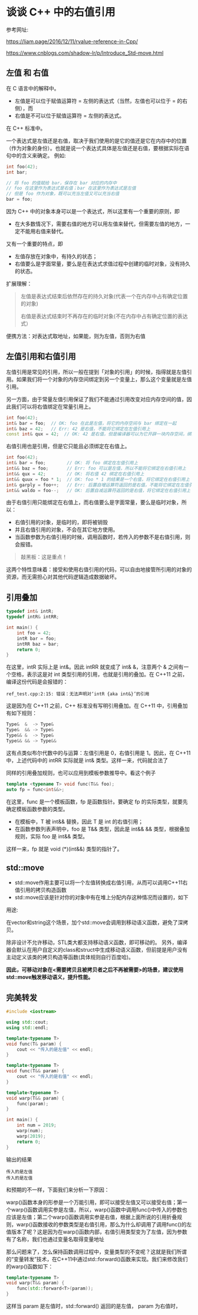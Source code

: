 # 谈谈 C++ 中的右值引用

参考网址:

https://liam.page/2016/12/11/rvalue-reference-in-Cpp/

https://www.cnblogs.com/shadow-lr/p/Introduce_Std-move.html

## 左值 和 右值

在 C  语言中的解释中。
* 左值是可以位于赋值运算符 = 左侧的表达式（当然，左值也可以位于 = 的右侧），而
* 右值是不可以位于赋值运算符 = 左侧的表达式。

在 C++ 标准中。

一个表达式是左值还是右值，取决于我们使用的是它的值还是它在内存中的位置（作为对象的身份）。也就是说一个表达式具体是左值还是右值，要根据实际在语句中的含义来确定。
例如:
```c++
int foo(42);
int bar;

// 将 foo 的值赋给 bar，保存在 bar 对应的内存中
// foo 在这里作为表达式是右值；bar 在这里作为表达式是左值
// 但是 foo 作为对象，既可以充当左值又可以充当右值
bar = foo;
```

因为 C++ 中的对象本身可以是一个表达式，所以这里有一个重要的原则，即

* 在大多数情况下，需要右值的地方可以用左值来替代，但需要左值的地方，一定不能用右值来替代。

又有一个重要的特点，即
* 左值存放在对象中，有持久的状态；
* 右值要么是字面常量，要么是在表达式求值过程中创建的临时对象，没有持久的状态。

扩展理解：
> 左值是表达式结束后依然存在的持久对象(代表一个在内存中占有确定位置的对象)
> 
> 右值是表达式结束时不再存在的临时对象(不在内存中占有确定位置的表达式）

便携方法：对表达式取地址，如果能，则为左值，否则为右值



## 左值引用和右值引用
左值引用是常见的引用，所以一般在提到「对象的引用」的时候，指得就是左值引用。如果我们将一个对象的内存空间绑定到另一个变量上，那么这个变量就是左值引用。

另一方面，由于常量左值引用保证了我们不能通过引用改变对应内存空间的值，因此我们可以将右值绑定在常量引用上。
```c++
int foo(42);
int& bar = foo;  // OK: foo 在此是左值，将它的内存空间与 bar 绑定在一起
int& baz = 42;   // Err: 42 是右值，不能将它绑定在左值引用上
const int& qux = 42;  // OK: 42 是右值，但是编译器可以为它开辟一块内存空间，绑定在 qux 上
```

右值引用也是引用，但是它只能且必须绑定在右值上。
```c++
int foo(42);
int& bar = foo;        // OK: 将 foo 绑定在左值引用上
int&& baz = foo;       // Err: foo 可以是左值，所以不能将它绑定在右值引用上
int&& qux = 42;        // OK: 将右值 42 绑定在右值引用上
int&& quux = foo * 1;  // OK: foo * 1 的结果是一个右值，将它绑定在右值引用上
int& garply = foo++;   // Err: 后置自增运算符返回的是右值，不能将它绑定在左值引用上
int&& waldo = foo--;   // OK: 后置自减运算符返回的是右值，将它绑定在右值引用上

```

由于右值引用只能绑定在右值上，而右值要么是字面常量，要么是临时对象，所以：
* 右值引用的对象，是临时的，即将被销毁
* 并且右值引用的对象，不会在其它地方使用。
* 当函数参数为右值引用的时候，调用函数时，若传入的参数不是右值引用，则会报错。

> 敲黑板：这是重点！

这两个特性意味着：接受和使用右值引用的代码，可以自由地接管所引用的对象的资源，而无需担心对其他代码逻辑造成数据破坏。


## 引用叠加

```c++
typedef int& intR;
typedef intR& intRR;

int main() {
    int foo = 42;
    intR bar = foo;
    intRR baz = bar;
    return 0;
}
```
在这里，intR 实际上是 int&。因此 intRR 就变成了 int& &，注意两个 & 之间有一个空格，表示这是对 int 类型引用的引用，也就是引用的叠加。在 C++11 之前，编译这份代码是会报错的：
```
ref_test.cpp:2:15: 错误：无法声明对‘intR {aka int&}’的引用
```

这是因为在 C++11 之前，C++ 标准没有写明引用叠加。在 C++11 中，引用叠加有如下规则：
```c++
Type&  &  -> Type&
Type&  && -> Type&
Type&& &  -> Type&
Type&& && -> Type&&
```
这有点类似布尔代数中的与运算：左值引用是 0，右值引用是 1。因此，在 C++11 中，上述代码中的 intRR 实际就是 int& 类型。这样一来，代码就合法了

同样的引用叠加规则，也可以应用到模板参数推导中。看这个例子
```c++
template <typename T> void func(T&& foo);
auto fp = func<int&&>;
```

在这里，func 是一个模板函数，fp 是函数指针。要确定 fp 的实际类型，就要先确定模板函数参数的类型。

* 在模板中，T 被 int&& 替换，因此 T 是 int 的右值引用；
* 在函数参数列表声明中，foo 是 T&& 类型，因此是 int&& && 类型，根据叠加规则，实际 foo 是 int&& 类型。
  
这样一来，fp 就是 void (*)(int&&) 类型的指针了。

## std::move
* std::move作用主要可以将一个左值转换成右值引用，从而可以调用C++11右值引用的拷贝构造函数
* std::move应该是针对你的对象中有在堆上分配内存这种情况而设置的，如下


用途:

在vector和string这个场景，加个std::move会调用到移动语义函数，避免了深拷贝。

除非设计不允许移动，STL类大都支持移动语义函数，即可移动的。 另外，编译器会默认在用户自定义的class和struct中生成移动语义函数，但前提是用户没有主动定义该类的拷贝构造等函数(具体规则自行百度哈)。 

**因此，可移动对象在<需要拷贝且被拷贝者之后不再被需要>的场景，建议使用std::move触发移动语义，提升性能。**

## 完美转发

```c++
#include <iostream>

using std::cout;
using std::endl;

template<typename T>
void func(T& param) {
    cout << "传入的是左值" << endl;
}

template<typename T>
void func(T&& param) {
    cout << "传入的是右值" << endl;
}

template<typename T>
void warp(T&& param) {
    func(param);
}

int main() {
    int num = 2019;
    warp(num);
    warp(2019);
    return 0;
}
```

输出的结果

```
传入的是左值
传入的是左值
```

和预期的不一样，下面我们来分析一下原因：

warp()函数本身的形参是一个万能引用，即可以接受左值又可以接受右值；第一个warp()函数调用实参是左值，所以，warp()函数中调用func()中传入的参数也应该是左值；第二个warp()函数调用实参是右值，根据上面所说的引用折叠规则，warp()函数接收的参数类型是右值引用，那么为什么却调用了调用func()的左值版本了呢？这是因为在warp()函数内部，右值引用类型变为了左值，因为参数有了名称，我们也通过变量名取得变量地址

那么问题来了，怎么保持函数调用过程中，变量类型的不变呢？这就是我们所谓的“变量转发”技术，在C++11中通过std::forward()函数来实现。我们来修改我们的warp()函数如下：

```c++
template<typename T>
void warp(T&& param) {
    func(std::forward<T>(param));
}
```

这样当 param 是左值时，std::forward() 返回的是左值， param 为右值时，